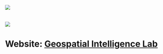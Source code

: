 [![](https://ausgis.github.io/logo/lab_logo.png)](https://yongzesong.com/geospatial-intelligence-lab/)

# <a href="https://yongzesong.com/geospatial-intelligence-lab/"> <img src="https://github.com/ausgis/.github/blob/main/bg_with_text.gif"> </a>

# Website: [**Geospatial Intelligence Lab**](https://yongzesong.com/geospatial-intelligence-lab/)
